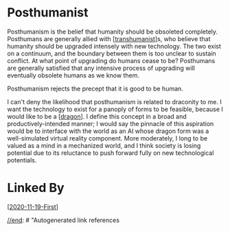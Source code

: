 # Posthumanist

Posthumanism is the belief that humanity should be obsoleted completely.  Posthumans are generally allied with [[transhumanist]]s, who believe that humanity should be upgraded intensely with new technology.  The two exist on a continuum, and the boundary between them is too unclear to sustain conflict.  At what point of upgrading do humans cease to be?  Posthumans are generally satisfied that any intensive process of upgrading will eventually obsolete humans as we know them.

Posthumanism rejects the precept that it is good to be human.

I can't deny the likelihood that posthumanism is related to draconity to me.  I want the technology to exist for a panoply of forms to be feasible, because I would like to be a [[dragon]].  I define this concept in a broad and productively-intended manner; I would say the pinnacle of this aspiration would be to interface with the world as an AI whose dragon form was a well-simulated virtual reality component.  More moderately, I long to be valued as a mind in a mechanized world, and I think society is losing potential due to its reluctance to push forward fully on new technological potentials.

# Linked By
[[2020-11-19-First]]

[//begin]: # "Autogenerated link referencaes for markdown compatibility"
[transhumanist]: transhumanist "Transhumanist"
[2020-11-19-first]: 2020-11-19-First "2020-11-19-First"
[//end]: # "Autogenerated link references

[//begin]: # "Autogenerated link references for markdown compatibility"
[transhumanist]: transhumanist "Transhumanist"
[dragon]: dragon "Dragon"
[2020-11-19-First]: 2020-11-19-First "2020-11-19-First"
[//end]: # "Autogenerated link references"